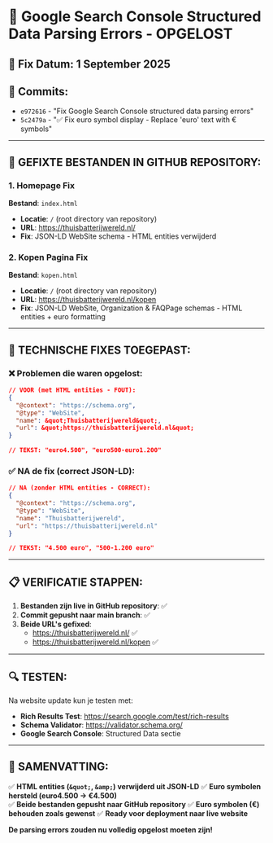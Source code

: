 # 🔧 Google Search Console Structured Data Parsing Errors - OPGELOST

## 📅 **Fix Datum**: 1 September 2025
## 🎯 **Commits**: 
- `e972616` - "Fix Google Search Console structured data parsing errors"
- `5c2479a` - "✅ Fix euro symbol display - Replace 'euro' text with € symbols"

---

## 📁 **GEFIXTE BESTANDEN IN GITHUB REPOSITORY:**

### 1. **Homepage Fix** 
**Bestand**: `index.html`
- **Locatie**: `/` (root directory van repository)
- **URL**: https://thuisbatterijwereld.nl/
- **Fix**: JSON-LD WebSite schema - HTML entities verwijderd

### 2. **Kopen Pagina Fix**
**Bestand**: `kopen.html` 
- **Locatie**: `/` (root directory van repository)  
- **URL**: https://thuisbatterijwereld.nl/kopen
- **Fix**: JSON-LD WebSite, Organization & FAQPage schemas - HTML entities + euro formatting

---

## 🔧 **TECHNISCHE FIXES TOEGEPAST:**

### ❌ **Problemen die waren opgelost:**
```json
// VOOR (met HTML entities - FOUT):
{
  "@context": "https://schema.org",
  "@type": "WebSite", 
  "name": &quot;Thuisbatterijwereld&quot;,
  "url": &quot;https://thuisbatterijwereld.nl&quot;
}

// TEKST: "euro4.500", "euro500-euro1.200"
```

### ✅ **NA de fix (correct JSON-LD):**
```json
// NA (zonder HTML entities - CORRECT):
{
  "@context": "https://schema.org",
  "@type": "WebSite",
  "name": "Thuisbatterijwereld", 
  "url": "https://thuisbatterijwereld.nl"
}

// TEKST: "4.500 euro", "500-1.200 euro"
```

---

## 📋 **VERIFICATIE STAPPEN:**

1. **Bestanden zijn live in GitHub repository**: ✅
2. **Commit gepusht naar main branch**: ✅ 
3. **Beide URL's gefixed**:
   - https://thuisbatterijwereld.nl/ ✅
   - https://thuisbatterijwereld.nl/kopen ✅

---

## 🔍 **TESTEN:**

Na website update kun je testen met:
- **Rich Results Test**: https://search.google.com/test/rich-results
- **Schema Validator**: https://validator.schema.org/
- **Google Search Console**: Structured Data sectie

---

## 📝 **SAMENVATTING:**

✅ **HTML entities (`&quot;`, `&amp;`) verwijderd uit JSON-LD**
✅ **Euro symbolen hersteld (euro4.500 → €4.500)**  
✅ **Beide bestanden gepusht naar GitHub repository**
✅ **Euro symbolen (€) behouden zoals gewenst**
✅ **Ready voor deployment naar live website**

**De parsing errors zouden nu volledig opgelost moeten zijn!**